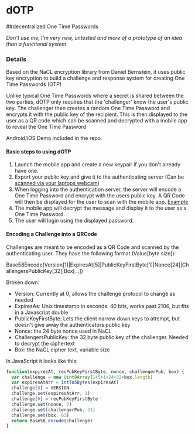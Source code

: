 # dOTP
##decentralized One Time Passwords

_Don't use me, I'm very new, untested and more of a prototype of an idea than a functional system_

### Details

Based on the NaCL encryption library from Daniel Bernstein, it uses public key encryption to build a challenge and response system for creating One Time Passwords (OTP)

Unlike typical One Time Passwords where a secret is shared between the two parties, dOTP only requires that the 'challenger' know the user's public key. The challenger then creates a random One Time Password and encrypts it with the public key of the recipient. This is then displayed to the user as a QR code which can be scanned and decrypted with a mobile app to reveal the One Time Password

Android/iOS Demo included in the repo.

#### Basic steps to using dOTP

1. Launch the mobile app and create a new keypair if you don't already have one.
2. Export your public key and give it to the authenticating server (Can be [scanned via your laptops webcam](https://mdp.github.io/dotp/scan/?redir=https%3A%2F%2Fmdp.github.io%2Fdotp%2Fdemo%2F%23%2F%3F))
3. When logging into the authentication server, the server will encode a One Time Password and encrypt with the users public key. A QR Code will then be displayed for the user to scan with the mobile app. [Example](https://mdp.github.io/dotp/demo/#/BPAkh9cmVnQYwJN5QCmoysNp89355PfNyDfApBWmuMQZL?_k=6y3749)
4. The mobile app will decrypt the message and display it to the user as a One Time Password.
5. The user will login using the displayed password.

#### Encoding a Challenge into a QRCode

Challenges are meant to be encoded as a QR Code and scanned by the authenticating user. They have the following format (Value[byte size]):

Base58Encode(Version[1]|ExpiresAt[5]|PublicKeyFirstByte[1]|Nonce[24]|ChallengersPublicKey[32]|Box[...])

Broken down:

- Version: Currently at 0, allows the challenge protocol to change as needed
- ExpiresAs: Unix timestamp in seconds. 40 bits, works past 2106, but fits in a Javascript double
- PublicKeyFirstByte: Lets the client narrow down keys to attempt, but doesn't give away the authenticators public key
- Nonce: the 24 byte nonce used in NaCL
- ChallengersPublicKey: the 32 byte public key of the challenger. Needed to decrypt the ciphertext
- Box: the NaCL cipher text, variable size

In JavaScript it looks like this:

```javascript
function(expiresAt, recPubKeyFirstByte, nonce, challengerPub, box) {
  var challenge = new Uint8Array(1+5+1+24+32+box.length)
  var expiresAtArr = intTo5Bytes(expiresAt)
  challenge[0] = VERSION
  challenge.set(expiresAtArr, 1)
  challenge[6] = recPubKeyFirstByte
  challenge.set(nonce, 7)
  challenge.set(challengerPub, 31)
  challenge.set(box, 63)
  return Base58.encode(challenge)
}
```
